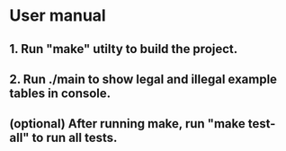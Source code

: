 # User manual
 ## 1. Run "make" utilty to build the project.
 ## 2. Run ./main to show legal and illegal example tables in console.
## (optional) After running make, run "make test-all" to run all tests.
